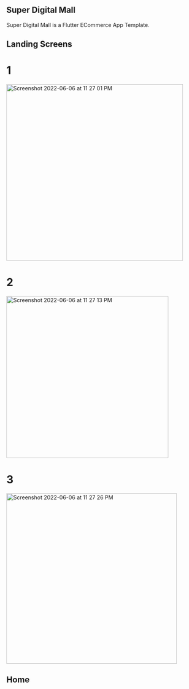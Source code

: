 
## Super Digital Mall

Super Digital Mall is a Flutter ECommerce App Template.


## Landing Screens 



# 1

<img width="460" alt="Screenshot 2022-06-06 at 11 27 01 PM" src="https://user-images.githubusercontent.com/52181725/172218689-625c86ee-0412-42c0-a95c-a0f5f4a41bc9.png">

# 2

<img width="422" alt="Screenshot 2022-06-06 at 11 27 13 PM" src="https://user-images.githubusercontent.com/52181725/172218709-8b26f7c3-4ca1-4f20-a95b-3a22f941f53d.png">

# 3

<img width="444" alt="Screenshot 2022-06-06 at 11 27 26 PM" src="https://user-images.githubusercontent.com/52181725/172218720-7c7fc2bd-dcfe-4685-9c84-e2f8c8bdada2.png">

## Home


